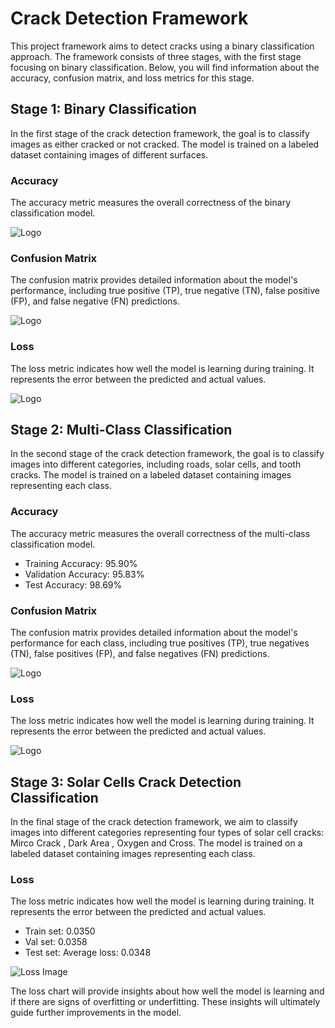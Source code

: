 # Crack Detection Framework

This project framework aims to detect cracks using a binary classification approach. The framework consists of three stages, with the first stage focusing on binary classification. Below, you will find information about the accuracy, confusion matrix, and loss metrics for this stage.

## Stage 1: Binary Classification

In the first stage of the crack detection framework, the goal is to classify images as either cracked or not cracked. The model is trained on a labeled dataset containing images of different surfaces.

### Accuracy

The accuracy metric measures the overall correctness of the binary classification model.

![Logo](https://cdn.discordapp.com/attachments/760172853026226177/1121181452327985252/AccuracyMetuOlentFinal.png)

### Confusion Matrix

The confusion matrix provides detailed information about the model's performance, including true positive (TP), true negative (TN), false positive (FP), and false negative (FN) predictions.

![Logo](https://cdn.discordapp.com/attachments/760172853026226177/1121181453355597997/CmMetuOlentFinal.png)
### Loss

The loss metric indicates how well the model is learning during training. It represents the error between the predicted and actual values.

![Logo](https://cdn.discordapp.com/attachments/760172853026226177/1121181451845636227/LossMetuOlentFinal.png)

## Stage 2: Multi-Class Classification

In the second stage of the crack detection framework, the goal is to classify images into different categories, including roads, solar cells, and tooth cracks. The model is trained on a labeled dataset containing images representing each class.

### Accuracy

The accuracy metric measures the overall correctness of the multi-class classification model.

- Training Accuracy: 95.90%
- Validation Accuracy: 95.83%
- Test Accuracy: 98.69%

### Confusion Matrix

The confusion matrix provides detailed information about the model's performance for each class, including true positives (TP), true negatives (TN), false positives (FP), and false negatives (FN) predictions.

![Logo](https://cdn.discordapp.com/attachments/760172853026226177/1121181454299316274/CMFinalRoadbonessolar.png)

### Loss

The loss metric indicates how well the model is learning during training. It represents the error between the predicted and actual values.

![Logo](https://cdn.discordapp.com/attachments/760172853026226177/1121181453951180850/Loss.png)


## Stage 3: Solar Cells Crack Detection Classification

In the final stage of the crack detection framework, we aim to classify images into different categories representing four types of solar cell cracks: Mirco Crack , Dark Area ,  Oxygen and Cross. The model is trained on a labeled dataset containing images representing each class.

### Loss

The loss metric indicates how well the model is learning during training. It represents the error between the predicted and actual values.

- Train set: 0.0350 
- Val set: 0.0358
- Test set: Average loss: 0.0348

![Loss Image](https://cdn.discordapp.com/attachments/760172853026226177/1121916271915704451/LossPV.png)


The loss chart will provide insights about how well the model is learning and if there are signs of overfitting or underfitting. These insights will ultimately guide further improvements in the model.
